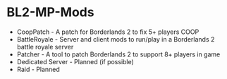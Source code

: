 # BL2-MP-Mods
- CoopPatch - A patch for Borderlands 2 to fix 5+ players COOP
- BattleRoyale - Server and client mods to run/play in a Borderlands 2 battle royale server
- Patcher - A tool to patch Borderlands 2 to support 8+ players in game
- Dedicated Server - Planned (if possible)
- Raid - Planned
